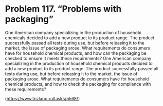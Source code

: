 # Problem 117. “Problems with packaging”

One American company specializing in the production of household chemicals decided to add a new product to its product range. The product successfully passed all tests during use, but before releasing it to the market, the issue of packaging arose. What requirements do consumers have for household chemical products, and how can the packaging be checked to ensure it meets these requirements? One American company specializing in the production of household chemical products decided to add a new product to its product range. The product successfully passed all tests during use, but before releasing it to the market, the issue of packaging arose. What requirements do consumers have for household chemical products, and how to check the packaging for compliance with these requirements?

(https://www.trizland.ru/tasks/5568/)